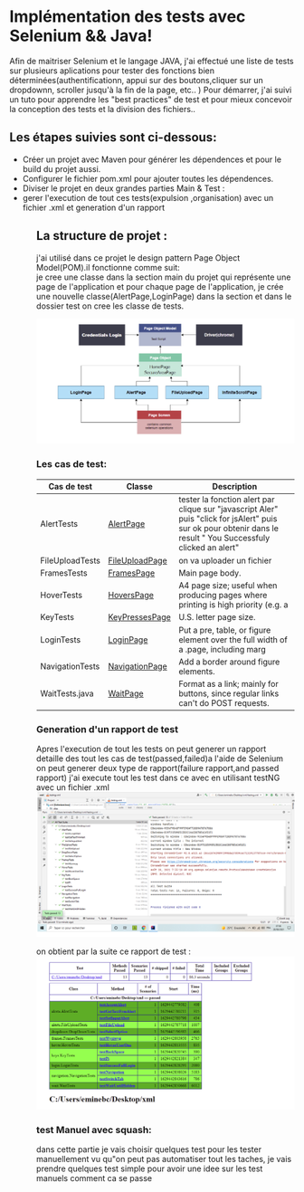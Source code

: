  Implémentation des tests avec Selenium && Java!
===========

Afin de maitriser Selenium et le langage JAVA, j'ai effectué une liste de tests sur plusieurs aplications pour tester des fonctions bien déterminées(authentificationn, 
appui sur des boutons,cliquer sur un dropdownn, scroller jusqu'à la fin de la page, etc.. )
Pour démarrer, j'ai suivi un tuto pour apprendre les "best practices" de test et pour mieux concevoir la conception des tests et la division des fichiers..

Les étapes suivies sont ci-dessous: 
-----------------------------------------------------


<ul> 
    <li> Créer un projet avec Maven pour générer les dépendences et pour le build du projet aussi.</li>
    <li> Configurer le fichier pom.xml pour ajouter toutes les dépendences.</li>
    <li> Diviser le projet en deux grandes parties Main & Test :  </li>
    <li> gerer l'execution de tout ces tests(expulsion ,organisation) avec un fichier .xml et generation d'un rapport  </li>
<ul/>


La structure de projet  : 
-----------------------------------------------------
j'ai utilisé dans ce projet le design pattern Page Object Model(POM).il fonctionne comme suit:<br />
je cree une classe dans la section main du projet qui représente une page de l'application et pour chaque page de l'application, je crée une nouvelle classe(AlertPage,LoginPage) dans la section et dans le dossier test on cree les classe de tests.

![hello-theme](https://github.com/amine784/test-suite/blob/main/captureTest/pom2.png)

### Les cas de test:

| Cas de test     | Classe                                                                                            | Description                                                                                                                                                   |
|-----------------|---------------------------------------------------------------------------------------------------|---------------------------------------------------------------------------------------------------------------------------------------------------------------|
| AlertTests      |[AlertPage](https://github.com/amine784/test-suite/blob/main/captureTest/1-captureTestalert.png)   | tester la fonction alert par clique sur "javascript Aler" puis "click for jsAlert" puis sur ok pour obtenir dans le result " You Successfuly clicked an alert"|
| FileUploadTests |[FileUploadPage](https://github.com/amine784/test-suite/blob/main/captureTest/fileUpload.png)      | on va uploader un fichier                          					                                                                                          |		                                                             
| FramesTests     |[FramesPage](https://github.com/amine784/test-suite/blob/main/captureTest/3-frameTest.png)         | Main page body.                                                                                                                                               |
| HoverTests      |[HoversPage](https://github.com/amine784/test-suite/blob/main/captureTest/4-hoverTest.png)         | A4 page size; useful when producing pages where printing is high priority (e.g. a                                                                             |
| KeyTests        |[KeyPressesPage](https://github.com/amine784/test-suite/blob/main/captureTest/5-keyTest.png)       | U.S. letter page size.                                                                                                                                        |
| LoginTests      |[LoginPage](https://github.com/amine784/test-suite/blob/main/captureTest/login.png)                | Put a pre, table, or figure element over the full width of a .page, including marg                                                                            |
| NavigationTests |[NavigationPage](https://github.com/amine784/test-suite/blob/main/captureTest/7-navigationTest.png)| Add a border around figure elements.                                                                                                                          |
| WaitTests.java  |[WaitPage](https://github.com/amine784/test-suite/blob/main/captureTest/8-waitTest.png)            | Format as a link; mainly for buttons, since regular links can't do POST requests.                                                                             |
                            



### Generation  d'un rapport de test
Apres l'execution de tout les tests on peut generer un rapport detaille des tout les cas de test(passed,failed)a l'aide de Selenium on peut
generer deux type de rapport(failure rapport,and passed rapport)
j'ai execute tout les test dans ce avec en utilisant testNG avec un fichier .xml
![xml](https://github.com/amine784/test-suite/blob/main/captureTest/xmlfile.png) 

on obtient par la suite ce rapport de test :
![rapport](https://github.com/amine784/test-suite/blob/main/captureTest/repportGeneration.png) 


### test Manuel avec squash:
dans cette partie je vais choisir quelques test pour les tester manuellement vu qu"on peut pas automatiser tout les taches,
je vais prendre quelques test simple pour avoir une idee sur les test manuels comment ca se passe
